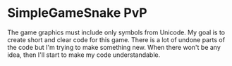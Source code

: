 # SimpleGameSnake PvP
The game graphics must include only symbols from Unicode.
My goal is to create short and clear code for this game. There is a lot of undone parts of the code
but I'm trying to make something new. When there won't be any idea, then I'll start to make my code
understandable.
